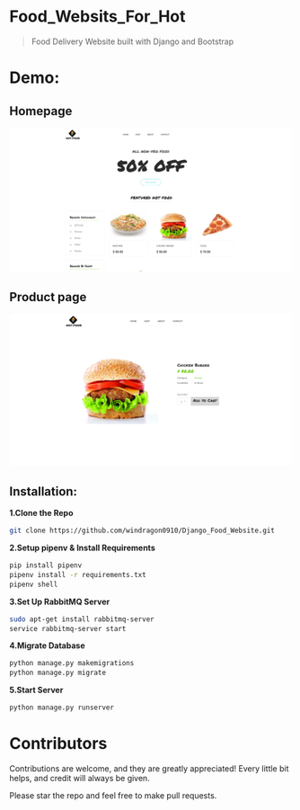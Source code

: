 # Food_Websits_For_Hot
> Food Delivery Website built with Django and Bootstrap
# Demo:
## Homepage
![](demo/home.png)
## Product page
![](demo/product.png)
## Installation:
**1.Clone the Repo**
```sh
git clone https://github.com/windragon0910/Django_Food_Website.git
```
**2.Setup pipenv & Install Requirements**
```sh
pip install pipenv
pipenv install -r requirements.txt
pipenv shell
```
**3.Set Up RabbitMQ Server**
```sh
sudo apt-get install rabbitmq-server
service rabbitmq-server start
```
**4.Migrate Database**
```sh
python manage.py makemigrations
python manage.py migrate
```
**5.Start Server**
```sh
python manage.py runserver
```
# Contributors
Contributions are welcome, and they are greatly appreciated! Every little bit helps, and credit will always be given.<br/>

Please star the repo and feel free to make pull requests.
